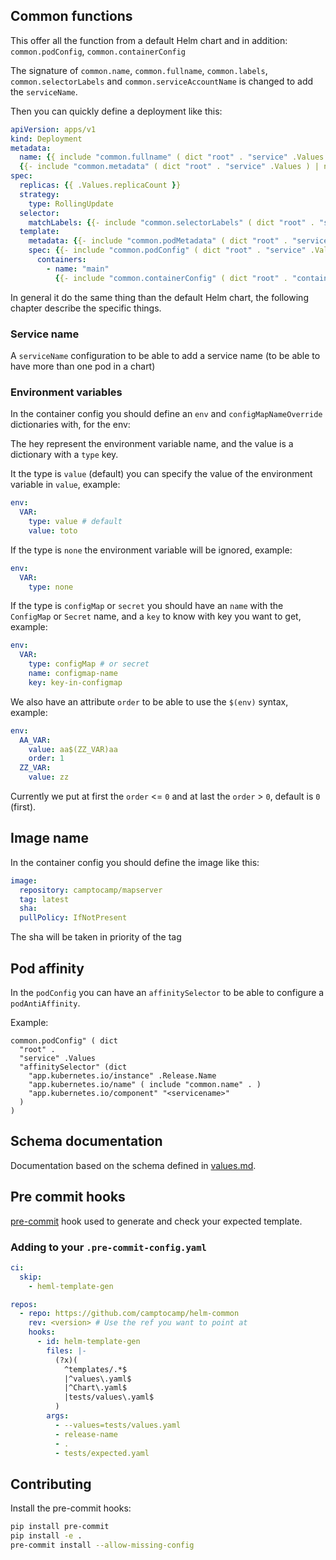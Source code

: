 ## Common functions

This offer all the function from a default Helm chart and in addition:
`common.podConfig`, `common.containerConfig`

The signature of `common.name`, `common.fullname`, `common.labels`, `common.selectorLabels` and
`common.serviceAccountName` is changed to add the `serviceName`.

Then you can quickly define a deployment like this:

```yaml
apiVersion: apps/v1
kind: Deployment
metadata:
  name: {{ include "common.fullname" ( dict "root" . "service" .Values ) }}
  {{- include "common.metadata" ( dict "root" . "service" .Values ) | nindent 2 }}
spec:
  replicas: {{ .Values.replicaCount }}
  strategy:
    type: RollingUpdate
  selector:
    matchLabels: {{- include "common.selectorLabels" ( dict "root" . "service" .Values ) | nindent 6 }}
  template:
    metadata: {{- include "common.podMetadata" ( dict "root" . "service" .Values ) | nindent 6 }}
    spec: {{- include "common.podConfig" ( dict "root" . "service" .Values ) | nindent 6 }}
      containers:
        - name: "main"
          {{- include "common.containerConfig" ( dict "root" . "container" .Values ) | nindent 10 }}
```

In general it do the same thing than the default Helm chart, the following chapter describe the specific things.

### Service name

A `serviceName` configuration to be able to add a service name (to be able to have more than one pod in a chart)

### Environment variables

In the container config you should define an `env` and `configMapNameOverride` dictionaries with, for the env:

The hey represent the environment variable name, and the value is a dictionary with a `type` key.

It the type is `value` (default) you can specify the value of the environment variable in `value`, example:

```yaml
env:
  VAR:
    type: value # default
    value: toto
```

If the type is `none` the environment variable will be ignored, example:

```yaml
env:
  VAR:
    type: none
```

If the type is `configMap` or `secret` you should have an `name` with the `ConfigMap` or `Secret` name,
and a `key` to know with key you want to get, example:

```yaml
env:
  VAR:
    type: configMap # or secret
    name: configmap-name
    key: key-in-configmap
```

We also have an attribute `order` to be able to use the `$(env)` syntax, example:

```yaml
env:
  AA_VAR:
    value: aa$(ZZ_VAR)aa
    order: 1
  ZZ_VAR:
    value: zz
```

Currently we put at first the `order` <= `0` and at last the `order` > `0`, default is `0` (first).

## Image name

In the container config you should define the image like this:

```yaml
image:
  repository: camptocamp/mapserver
  tag: latest
  sha:
  pullPolicy: IfNotPresent
```

The sha will be taken in priority of the tag

## Pod affinity

In the `podConfig` you can have an `affinitySelector` to be able to configure a `podAntiAffinity`.

Example:

```
common.podConfig" ( dict
  "root" .
  "service" .Values
  "affinitySelector" (dict
    "app.kubernetes.io/instance" .Release.Name
    "app.kubernetes.io/name" ( include "common.name" . )
    "app.kubernetes.io/component" "<servicename>"
  )
)
```

## Schema documentation

Documentation based on the schema defined in [values.md](./values.md).

## Pre commit hooks

[pre-commit](https://pre-commit.com/) hook used to generate and check your expected template.

### Adding to your `.pre-commit-config.yaml`

```yaml
ci:
  skip:
    - heml-template-gen

repos:
  - repo: https://github.com/camptocamp/helm-common
    rev: <version> # Use the ref you want to point at
    hooks:
      - id: helm-template-gen
        files: |-
          (?x)(
            ^templates/.*$
            |^values\.yaml$
            |^Chart\.yaml$
            |tests/values\.yaml$
          )
        args:
          - --values=tests/values.yaml
          - release-name
          - .
          - tests/expected.yaml
```

## Contributing

Install the pre-commit hooks:

```bash
pip install pre-commit
pip install -e .
pre-commit install --allow-missing-config
```
